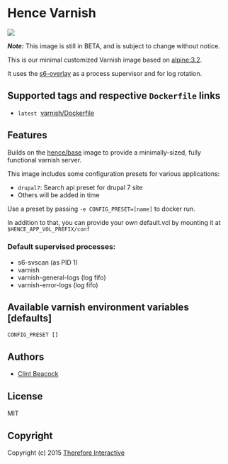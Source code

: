 # Hence Varnish

[![](https://badge.imagelayers.io/hence/varnish:latest.svg)](https://imagelayers.io/?images=hence/varnish:latest 'Get your own badge on imagelayers.io')

__*Note:*__  This image is still in BETA, and is subject to change without notice.

This is our minimal customized Varnish image based on [alpine:3.2](https://registry.hub.docker.com/_/alpine/).

It uses the [s6-overlay](https://github.com/just-containers/s6-overlay) as a process supervisor and for log rotation.

## Supported tags and respective `Dockerfile` links
* `latest`&nbsp;&nbsp;[varnish/Dockerfile](https://github.com/hence-io/images/blob/master/varnish/Dockerfile)

## Features
Builds on the [hence/base](https://registry.hub.docker.com/u/hence/base/) image to provide a minimally-sized, fully functional varnish server.

This image includes some configuration presets for various applications:

* `drupal7`: Search api preset for drupal 7 site
* Others will be added in time

Use a preset by passing `-e CONFIG_PRESET=[name]` to docker run.

In addition to that, you can provide your own default.vcl by mounting it at `$HENCE_APP_VOL_PREFIX/conf`

### Default supervised processes:
* s6-svscan (as PID 1)
* varnish
* varnish-general-logs (log fifo)
* varnish-error-logs (log fifo)

## Available varnish environment variables [defaults]
```bash
CONFIG_PRESET []
```

## Authors
* [Clint Beacock](https://github.com/clintbeacock)

## License
MIT

## Copyright
Copyright (c) 2015 [Therefore Interactive](http://therefore.ca)
